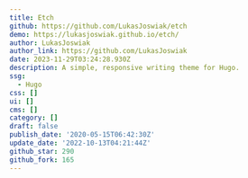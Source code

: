 ```yaml
---
title: Etch
github: https://github.com/LukasJoswiak/etch
demo: https://lukasjoswiak.github.io/etch/
author: LukasJoswiak
author_link: https://github.com/LukasJoswiak
date: 2023-11-29T03:24:28.930Z
description: A simple, responsive writing theme for Hugo.
ssg:
  - Hugo
css: []
ui: []
cms: []
category: []
draft: false
publish_date: '2020-05-15T06:42:30Z'
update_date: '2022-10-13T04:21:44Z'
github_star: 290
github_fork: 165
---
```

